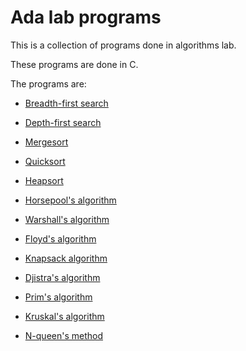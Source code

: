 # Ada lab programs

This is a collection of programs done in algorithms lab.

These programs are done in C.

The programs are:

* [Breadth-first search](https://github.com/k4u5h4L/ada-lab-progs/blob/master/programs/bfs.c)

* [Depth-first search](https://github.com/k4u5h4L/ada-lab-progs/blob/master/programs/dfs.c)

* [Mergesort](https://github.com/k4u5h4L/ada-lab-progs/blob/master/programs/mergesort.c)

* [Quicksort](https://github.com/k4u5h4L/ada-lab-progs/blob/master/programs/quicksort.c)

* [Heapsort](https://github.com/k4u5h4L/ada-lab-progs/blob/master/programs/heapsort.c)

* [Horsepool's algorithm](https://github.com/k4u5h4L/ada-lab-progs/blob/master/programs/new-progs/horsepool.c)

* [Warshall's algorithm](https://github.com/k4u5h4L/ada-lab-progs/blob/master/programs/warshall.c)

* [Floyd's algorithm](https://github.com/k4u5h4L/ada-lab-progs/blob/master/programs/floyd.c)

* [Knapsack algorithm](https://github.com/k4u5h4L/ada-lab-progs/blob/master/programs/new-progs/knapsack.c)

* [Djistra's algorithm](https://github.com/k4u5h4L/ada-lab-progs/blob/master/programs/new-progs/djikstra.c)

* [Prim's algorithm](https://github.com/k4u5h4L/ada-lab-progs/blob/master/programs/new-progs/prim.c)

* [Kruskal's algorithm](https://github.com/k4u5h4L/ada-lab-progs/blob/master/programs/new-progs/kruskal.c)

* [N-queen's method](https://github.com/k4u5h4L/ada-lab-progs/blob/master/programs/new-progs/n-queens.c)
